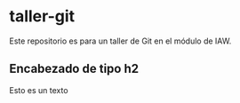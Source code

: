 # taller-git
Este repositorio es para un taller de Git en el módulo de IAW.


## Encabezado de tipo h2

Esto es un texto


